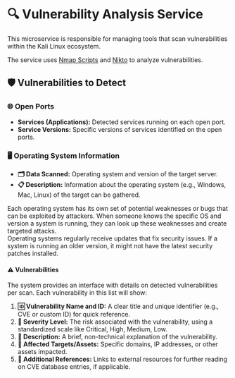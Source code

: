 # 🔍 Vulnerability Analysis Service

This microservice is responsible for managing tools that scan vulnerabilities within the Kali Linux ecosystem.

The service uses [Nmap Scripts](https://nmap.org/book/man-nse.html) and [Nikto](https://github.com/sullo/nikto) to analyze vulnerabilities.

## 🛡️ Vulnerabilities to Detect

### 🌐 Open Ports
- **Services (Applications):** Detected services running on each open port.
- **Service Versions:** Specific versions of services identified on the open ports.

### 🖥️ Operating System Information
- **🗂️ Data Scanned:** Operating system and version of the target server.
- **📋 Description:** Information about the operating system (e.g., Windows, Mac, Linux) of the target can be gathered.

Each operating system has its own set of potential weaknesses or bugs that can be exploited by attackers. When someone knows the specific OS and version a system is running, they can look up these weaknesses and create targeted attacks.  
Operating systems regularly receive updates that fix security issues. If a system is running an older version, it might not have the latest security patches installed.

#### ⚠️ Vulnerabilities

The system provides an interface with details on detected vulnerabilities per scan. Each vulnerability in this list will show:

1. **🆔 Vulnerability Name and ID:** A clear title and unique identifier (e.g., CVE or custom ID) for quick reference.
2. **🔴 Severity Level:** The risk associated with the vulnerability, using a standardized scale like Critical, High, Medium, Low.
3. **📝 Description:** A brief, non-technical explanation of the vulnerability.
4. **🎯 Affected Targets/Assets:** Specific domains, IP addresses, or other assets impacted.
5. **🔗 Additional References:** Links to external resources for further reading on CVE database entries, if applicable.


